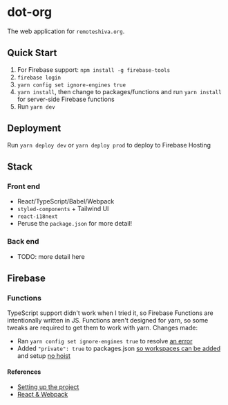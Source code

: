 # dot-org

The web application for `remoteshiva.org`.

## Quick Start
1. For Firebase support: `npm install -g firebase-tools`
2. `firebase login`
3. `yarn config set ignore-engines true`
4. `yarn install`, then change to packages/functions and run `yarn install` for server-side Firebase functions
5. Run `yarn dev`


## Deployment
Run `yarn deploy dev` or `yarn deploy prod` to deploy to Firebase Hosting

## Stack

### Front end
* React/TypeScript/Babel/Webpack
* `styled-components` + Tailwind UI
* `react-i18next`
* Peruse the `package.json` for more detail!

### Back end
* TODO: more detail here

## Firebase
### Functions
TypeScript support didn't work when I tried it, so Firebase Functions are intentionally written in JS.
Functions aren't designed for yarn, so some tweaks are required to get them to work with yarn.
Changes made:
- Ran `yarn config set ignore-engines true` to resolve [an error](https://stackoverflow.com/a/57747503)
- Added `"private": true` to packages.json [so workspaces can be added](https://classic.yarnpkg.com/en/docs/workspaces) and setup [no hoist](https://stackoverflow.com/a/59593707)

#### References
* [Setting up the project](https://dev.to/renatobentorocha/setup-a-react-js-project-with-typescript-eslint-and-prettier-without-create-react-app-l6i)
* [React & Webpack](https://www.typescriptlang.org/docs/handbook/react-&-webpack.html)

